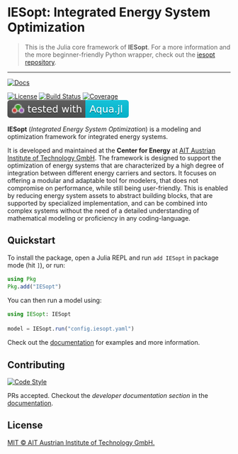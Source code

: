 # IESopt: Integrated Energy System Optimization

> This is the Julia core framework of **IESopt**. For a more information and the more beginner-friendly Python wrapper,
> check out the [iesopt repository](https://github.com/ait-energy/iesopt).

---

[![Docs](https://img.shields.io/badge/docs-stable-blue.svg)](https://ait-energy.github.io/iesopt/)

[![License](https://img.shields.io/github/license/ait-energy/IESopt.jl)](LICENSE)
[![Build Status](https://github.com/ait-energy/IESopt.jl/actions/workflows/CI.yml/badge.svg?branch=main)](https://github.com/ait-energy/IESopt.jl/actions/workflows/CI.yml?query=branch%3Amain)
[![Coverage](https://codecov.io/gh/ait-energy/IESopt.jl/branch/main/graph/badge.svg)](https://codecov.io/gh/ait-energy/IESopt.jl)
[![Aqua](https://raw.githubusercontent.com/JuliaTesting/Aqua.jl/master/badge.svg)](https://github.com/JuliaTesting/Aqua.jl)

<!--
[![Dev](https://img.shields.io/badge/docs-dev-blue.svg)](https://ait-energy.github.io/IESopt.jl/dev/)
[![Stable](https://img.shields.io/badge/docs-stable-blue.svg)](https://ait-energy.github.io/IESopt.jl/stable/)
-->

**IESopt** (_Integrated Energy System Optimization_) is a modeling and optimization framework for integrated energy
systems.

It is developed and maintained at the **Center for Energy** at
[AIT Austrian Institute of Technology GmbH](https://www.ait.ac.at/). The framework is designed to support the
optimization of energy systems that are characterized by a high degree of integration between different energy carriers
and sectors. It focuses on offering a modular and adaptable tool for modelers, that does not compromise on performance,
while still being user-friendly. This is enabled by reducing energy system assets to abstract building blocks, that are
supported by specialized implementation, and can be combined into complex systems without the need of a detailed
understanding of mathematical modeling or proficiency in any coding-language.

## Quickstart

To install the package, open a Julia REPL and run `add IESopt` in package mode (hit `]`), or run:

```julia
using Pkg
Pkg.add("IESopt")
```

You can then run a model using:

```julia
using IESopt: IESopt

model = IESopt.run("config.iesopt.yaml")
```

Check out the [documentation](https://ait-energy.github.io/iesopt/) for examples and more information.

## Contributing

[![Code Style](https://img.shields.io/badge/code_style-custom-blue?style=flat&logo=julia&logoColor=white)](.JuliaFormatter.toml)

PRs accepted. Checkout the _developer documentation section_ in the [documentation](https://ait-energy.github.io/iesopt/).

## License

[MIT © AIT Austrian Institute of Technology GmbH.](LICENSE)
